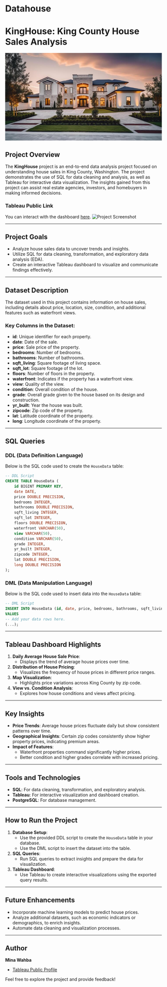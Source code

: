 # Datahouse
# KingHouse: King County House Sales Analysis
![House Visualization](./housePicc.jpg)

## Project Overview

The **KingHouse** project is an end-to-end data analysis project focused on understanding house sales in King County, Washington. The project demonstrates the use of SQL for data cleaning and analysis, as well as Tableau for interactive data visualization. The insights gained from this project can assist real estate agencies, investors, and homebuyers in making informed decisions.

### Tableau Public Link

You can interact with the dashboard [here](https://public.tableau.com/app/profile/mina.wahba/viz/KingHouses_Prices/KingCountyHouseSales).
![Project Screenshot](./Screenshot%202025-01-18%20231826.png](https://public.tableau.com/app/profile/mina.wahba/viz/KingHouses_Prices/KingCountyHouseSales))

---

## Project Goals

- Analyze house sales data to uncover trends and insights.
- Utilize SQL for data cleaning, transformation, and exploratory data analysis (EDA).
- Create an interactive Tableau dashboard to visualize and communicate findings effectively.

---

## Dataset Description

The dataset used in this project contains information on house sales, including details about price, location, size, condition, and additional features such as waterfront views.

### Key Columns in the Dataset:

- **id**: Unique identifier for each property.
- **date**: Date of the sale.
- **price**: Sale price of the property.
- **bedrooms**: Number of bedrooms.
- **bathrooms**: Number of bathrooms.
- **sqft\_living**: Square footage of living space.
- **sqft\_lot**: Square footage of the lot.
- **floors**: Number of floors in the property.
- **waterfront**: Indicates if the property has a waterfront view.
- **view**: Quality of the view.
- **condition**: Overall condition of the house.
- **grade**: Overall grade given to the house based on its design and construction.
- **yr\_built**: Year the house was built.
- **zipcode**: Zip code of the property.
- **lat**: Latitude coordinate of the property.
- **long**: Longitude coordinate of the property.

---

## SQL Queries

### DDL (Data Definition Language)

Below is the SQL code used to create the `HouseData` table:

```sql
-- DDL Script
CREATE TABLE HouseData (
    id BIGINT PRIMARY KEY,
    date DATE,
    price DOUBLE PRECISION,
    bedrooms INTEGER,
    bathrooms DOUBLE PRECISION,
    sqft_living INTEGER,
    sqft_lot INTEGER,
    floors DOUBLE PRECISION,
    waterfront VARCHAR(50),
    view VARCHAR(50),
    condition VARCHAR(50),
    grade INTEGER,
    yr_built INTEGER,
    zipcode INTEGER,
    lat DOUBLE PRECISION,
    long DOUBLE PRECISION
);
```

### DML (Data Manipulation Language)

Below is the SQL code used to insert data into the `HouseData` table:

```sql
-- DML Script
INSERT INTO HouseData (id, date, price, bedrooms, bathrooms, sqft_living, sqft_lot, floors, waterfront, view, condition, grade, yr_built, zipcode, lat, long)
VALUES
-- Add your data rows here.
(...);
```

---

## Tableau Dashboard Highlights

1. **Daily Average House Sale Price**:
   - Displays the trend of average house prices over time.
2. **Distribution of House Pricing**:
   - Visualizes the frequency of house prices in different price ranges.
3. **Map Visualization**:
   - Highlights price variations across King County by zip code.
4. **View vs. Condition Analysis**:
   - Explores how house conditions and views affect pricing.

---

## Key Insights

- **Price Trends**: Average house prices fluctuate daily but show consistent patterns over time.
- **Geographical Insights**: Certain zip codes consistently show higher property prices, indicating premium areas.
- **Impact of Features**:
  - Waterfront properties command significantly higher prices.
  - Better condition and higher grades correlate with increased pricing.

---

## Tools and Technologies

- **SQL**: For data cleaning, transformation, and exploratory analysis.
- **Tableau**: For interactive visualization and dashboard creation.
- **PostgreSQL**: For database management.

---

## How to Run the Project

1. **Database Setup**:
   - Use the provided DDL script to create the `HouseData` table in your database.
   - Use the DML script to insert the dataset into the table.
2. **SQL Queries**:
   - Run SQL queries to extract insights and prepare the data for visualization.
3. **Tableau Dashboard**:
   - Use Tableau to create interactive visualizations using the exported query results.

---

## Future Enhancements

- Incorporate machine learning models to predict house prices.
- Analyze additional datasets, such as economic indicators or demographics, to enrich insights.
- Automate data cleaning and visualization processes.

---

## Author

**Mina Wahba**

- [Tableau Public Profile](https://public.tableau.com/app/profile/mina.wahba)

Feel free to explore the project and provide feedback!

